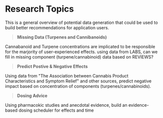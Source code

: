 # Research Topics

This is a general overview of potential data generation that could be used to build better recommendations for application users.

> **Missing Data (Turpenes and Cannibanoids)**

Cannabanoid and Turpene concentrations are implicated to be responsible for the marjority of user-experienced effects.  using data from LABS, can we fill in missing component (turpene/cannabinoid) data based on REVIEWS?

> **Predict Postive & Negative Effects**

Using data from "The Association between Cannabis Product Characteristics and Symptom Relief" and other sources, predict negative impact based on concentration of components (turpenes/cannabinoids).

> **Dosing Advice**

Using pharmacokic studies and anecdotal evidence, build an evidence-based dosing scheduler for effects and time